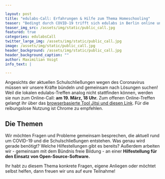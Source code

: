 ```yaml
---

layout: post
title: "edulabs-Call: Erfahrungen & Hilfe zum Thema Homeschooling"
teaser: "Bedingt durch COVID-19 trifft sich edulabs in Berlin online und öffnet das Meetup für alle."
teaser_img_src: /assets/img/static/public_call.jpg
featured: true
categories: edulabsCall
twitter_large_img: /assets/img/static/public_call.jpg
image: /assets/img/static/public_call.jpg
header_background: /assets/img/static/public_call.jpg
header_background_caption: ""
author: Maximilian Voigt
info_text: |

---
```


Angesichts der aktuellen Schulschließungen wegen des Coronavirus müssen wir unsere Kräfte bündeln und gemeinsam nach Lösungen suchen! Weil die lokalen edulabs-Treffen analog nicht stattfinden können, werden sie nun zum Online-Call: **am 19. März, 18 Uhr.** Zum offenen Online-Treffen gelangt ihr über das [browserbasierte Tool Jitsi und diesen Link](https://meet.jit.si/edulabsberlin). Für die reibungslose Nutzung ist Chrome zu empfehlen. 

## Die Themen
Wir möchten Fragen und Probleme gemeinsam besprechen, die aktuell rund um COVID-19 und die Schulschließungen entstehen. Was genau wird gerade benötigt? Welche Hilfestellungen gibt es bereits? Außerdem arbeiten wir - gemeinsam mit dem Bündnis freie Bildung - an einer **Hilfestellung für den Einsatz von Open-Source-Software.** 

Ihr habt zu diesem Thema konkrete Fragen, eigene Anliegen oder möchtet selbst helfen, dann freuen wir uns auf eure Teilnahme!
  